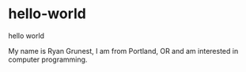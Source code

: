 # hello-world
hello world


My name is Ryan Grunest, I am from Portland, OR and am interested in computer programming.
